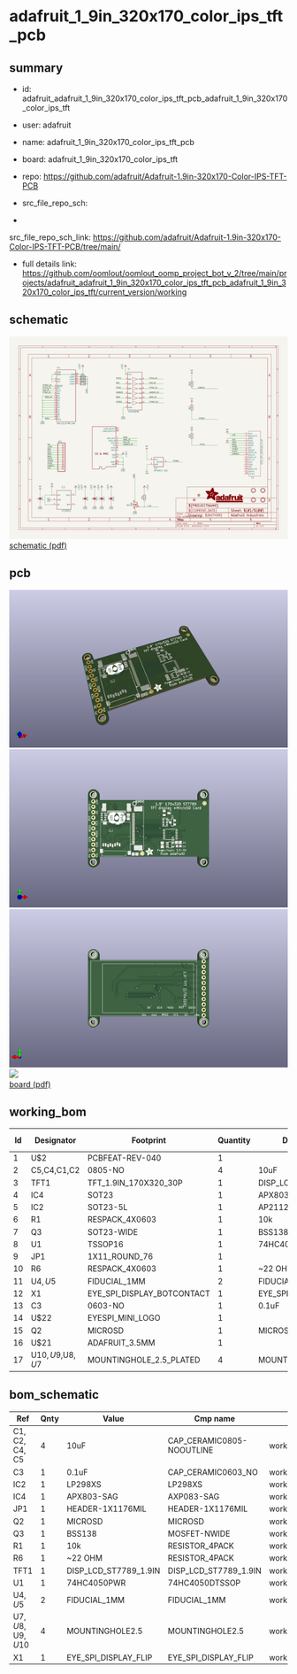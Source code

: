 # adafruit_1_9in_320x170_color_ips_tft_pcb
 
## summary 
* id: adafruit_adafruit_1_9in_320x170_color_ips_tft_pcb_adafruit_1_9in_320x170_color_ips_tft
* user: adafruit
* name: adafruit_1_9in_320x170_color_ips_tft_pcb
* board: adafruit_1_9in_320x170_color_ips_tft
* repo: https://github.com/adafruit/Adafruit-1.9in-320x170-Color-IPS-TFT-PCB



* src_file_repo_sch: 
*
 src_file_repo_sch_link: https://github.com/adafruit/Adafruit-1.9in-320x170-Color-IPS-TFT-PCB/tree/main/
* full details link: https://github.com/oomlout/oomlout_oomp_project_bot_v_2/tree/main/projects/adafruit_adafruit_1_9in_320x170_color_ips_tft_pcb_adafruit_1_9in_320x170_color_ips_tft/current_version/working  

## schematic  
![](working_schematic_600.png)  
[schematic (pdf)](working_schematic.pdf)  

## pcb  
![](working_3d_600.png) 
![](working_3d_front_600.png)  
![](working_3d_back_600.png)  
![](working_600.png)  
[board (pdf)](working.pdf)  

## working_bom
| Id | Designator | Footprint | Quantity | Designation | Supplier and ref |  | None | 
| --- | --- | --- | --- | --- | --- | --- | --- | 
| 1 | U$2 | PCBFEAT-REV-040 | 1 |  |  |  | [''] | 
| 2 | C5,C4,C1,C2 | 0805-NO | 4 | 10uF |  |  | [''] | 
| 3 | TFT1 | TFT_1.9IN_170X320_30P | 1 | DISP_LCD_ST7789_1.9IN |  |  | [''] | 
| 4 | IC4 | SOT23 | 1 | APX803-SAG |  |  | [''] | 
| 5 | IC2 | SOT23-5L | 1 | AP2112 |  |  | [''] | 
| 6 | R1 | RESPACK_4X0603 | 1 | 10k |  |  | [''] | 
| 7 | Q3 | SOT23-WIDE | 1 | BSS138 |  |  | [''] | 
| 8 | U1 | TSSOP16 | 1 | 74HC4050PWR |  |  | [''] | 
| 9 | JP1 | 1X11_ROUND_76 | 1 |  |  |  | [''] | 
| 10 | R6 | RESPACK_4X0603 | 1 | ~22 OHM |  |  | [''] | 
| 11 | U$4,U$5 | FIDUCIAL_1MM | 2 | FIDUCIAL_1MM |  |  | [''] | 
| 12 | X1 | EYE_SPI_DISPLAY_BOTCONTACT | 1 | EYE_SPI_DISPLAY_FLIP |  |  | [''] | 
| 13 | C3 | 0603-NO | 1 | 0.1uF |  |  | [''] | 
| 14 | U$22 | EYESPI_MINI_LOGO | 1 |  |  |  | [''] | 
| 15 | Q2 | MICROSD | 1 | MICROSD |  |  | [''] | 
| 16 | U$21 | ADAFRUIT_3.5MM | 1 |  |  |  | [''] | 
| 17 | U$10,U$9,U$8,U$7 | MOUNTINGHOLE_2.5_PLATED | 4 | MOUNTINGHOLE2.5 |  |  | [''] | 


## bom_schematic
| Ref | Qnty | Value | Cmp name | Footprint | Description | Vendor | DNP | 
| --- | --- | --- | --- | --- | --- | --- | --- | 
| C1, C2, C4, C5 | 4 | 10uF | CAP_CERAMIC0805-NOOUTLINE | working:0805-NO |  |  |  | 
| C3 | 1 | 0.1uF | CAP_CERAMIC0603_NO | working:0603-NO |  |  |  | 
| IC2 | 1 | LP298XS | LP298XS | working:SOT23-5L |  |  |  | 
| IC4 | 1 | APX803-SAG | AXP083-SAG | working:SOT23 |  |  |  | 
| JP1 | 1 | HEADER-1X1176MIL | HEADER-1X1176MIL | working:1X11_ROUND_76 |  |  |  | 
| Q2 | 1 | MICROSD | MICROSD | working:MICROSD |  |  |  | 
| Q3 | 1 | BSS138 | MOSFET-NWIDE | working:SOT23-WIDE |  |  |  | 
| R1 | 1 | 10k | RESISTOR_4PACK | working:RESPACK_4X0603 |  |  |  | 
| R6 | 1 | ~22 OHM | RESISTOR_4PACK | working:RESPACK_4X0603 |  |  |  | 
| TFT1 | 1 | DISP_LCD_ST7789_1.9IN | DISP_LCD_ST7789_1.9IN | working:TFT_1.9IN_170X320_30P |  |  |  | 
| U1 | 1 | 74HC4050PWR | 74HC4050DTSSOP | working:TSSOP16 |  |  |  | 
| U$4, U$5 | 2 | FIDUCIAL_1MM | FIDUCIAL_1MM | working:FIDUCIAL_1MM |  |  |  | 
| U$7, U$8, U$9, U$10 | 4 | MOUNTINGHOLE2.5 | MOUNTINGHOLE2.5 | working:MOUNTINGHOLE_2.5_PLATED |  |  |  | 
| X1 | 1 | EYE_SPI_DISPLAY_FLIP | EYE_SPI_DISPLAY_FLIP | working:EYE_SPI_DISPLAY_BOTCONTACT |  |  |  | 



